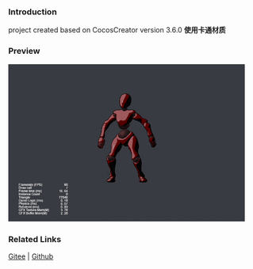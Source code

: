 ### Introduction

project created based on CocosCreator version 3.6.0 **使用卡通材质** 

### Preview
![image](../../../gif/202203/2022030513.gif)

### Related Links
[Gitee](https://gitee.com/mirrors_cocos-creator/example-cases/tree/v2.4.3/assets/cases/3d) | [Github](https://github.com/cocos-creator/example-cases/tree/v2.4.3/assets/cases/3d)